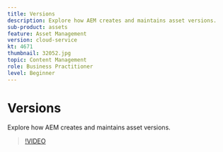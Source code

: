 ```yaml
---
title: Versions
description: Explore how AEM creates and maintains asset versions.
sub-product: assets
feature: Asset Management
version: cloud-service
kt: 4671
thumbnail: 32052.jpg
topic: Content Management
role: Business Practitioner
level: Beginner
---
```


# Versions

Explore how AEM creates and maintains asset versions.

>[!VIDEO](https://video.tv.adobe.com/v/32052/?quality=12&learn=on&hidetitle=true)
